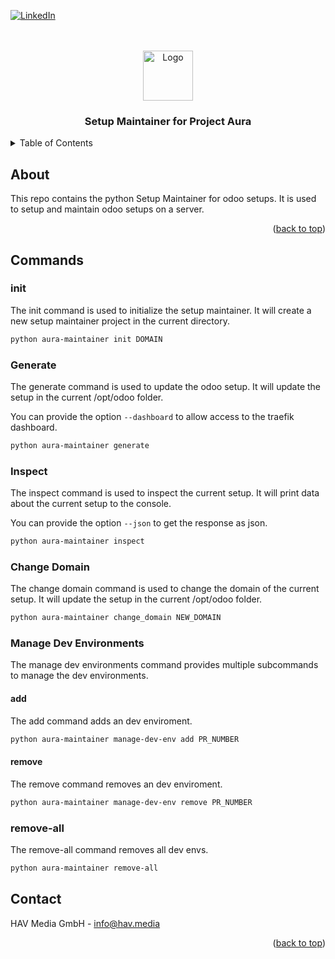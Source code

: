 <a name="readme-top"></a>


<!-- PROJECT SHIELDS -->
[![LinkedIn][linkedin-shield]][linkedin-url]
<br><br>

<!-- PROJECT LOGO -->
<br />
<div align="center">
  <a href="https://hav.media">
    <img src="https://drive.google.com/uc?export=download&id=1PnNUC1JkUquDcKK9NIQYdKG6ZHY7Gj1h" alt="Logo" width="80" height="80">
  </a>

  <h3 align="center">Setup Maintainer for Project Aura</h3>
</div>



<!-- TABLE OF CONTENTS -->
<details>
  <summary>Table of Contents</summary>
  <ol>
    <li>
      <a href="#about">About</a>
    </li>
    <li>
      <a href="#commands">Commands</a>
    </li>
    <li><a href="#contact">Contact</a></li>
  </ol>
</details>



<!-- ABOUT THE PROJECT -->
## About

This repo contains the python Setup Maintainer for odoo setups. It is used to setup and maintain odoo setups on a server.
<p align="right">(<a href="#readme-top">back to top</a>)</p>

## Commands

### init

The init command is used to initialize the setup maintainer. It will create a new setup maintainer project in the current directory.

```sh
python aura-maintainer init DOMAIN
```

### Generate

The generate command is used to update the odoo setup. It will update the setup in the current /opt/odoo folder.

You can provide the option `--dashboard` to allow access to the traefik dashboard.

```sh
python aura-maintainer generate
```

### Inspect

The inspect command is used to inspect the current setup. It will print data about the current setup to the console.

You can provide the option `--json` to get the response as json.

```sh
python aura-maintainer inspect
```

### Change Domain

The change domain command is used to change the domain of the current setup. It will update the setup in the current /opt/odoo folder.

```sh
python aura-maintainer change_domain NEW_DOMAIN
```

### Manage Dev Environments

The manage dev environments command provides multiple subcommands to manage the dev environments.

#### add

The add command adds an dev enviroment.

```sh
python aura-maintainer manage-dev-env add PR_NUMBER
```

#### remove

The remove command removes an dev enviroment.

```sh
python aura-maintainer manage-dev-env remove PR_NUMBER
```

### remove-all

The remove-all command removes all dev envs.

```sh
python aura-maintainer remove-all
```

<!-- CONTACT -->
## Contact

HAV Media GmbH - <a href="mailto:info@hav.media"/>info@hav.media</a>

<p align="right">(<a href="#readme-top">back to top</a>)</p>

<!-- MARKDOWN LINKS & IMAGES -->
<!-- https://www.markdownguide.org/basic-syntax/#reference-style-links -->

[linkedin-shield]: https://img.shields.io/badge/-LinkedIn-black.svg?style=for-the-badge&logo=linkedin&colorB=555
[linkedin-url]: https://www.linkedin.com/company/havmedia/